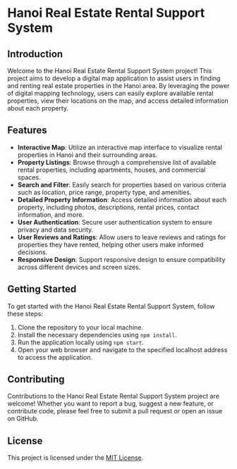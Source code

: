 # Hanoi Real Estate Rental Support System

## Introduction
Welcome to the Hanoi Real Estate Rental Support System project! This project aims to develop a digital map application to assist users in finding and renting real estate properties in the Hanoi area. By leveraging the power of digital mapping technology, users can easily explore available rental properties, view their locations on the map, and access detailed information about each property.

## Features
- **Interactive Map**: Utilize an interactive map interface to visualize rental properties in Hanoi and their surrounding areas.
- **Property Listings**: Browse through a comprehensive list of available rental properties, including apartments, houses, and commercial spaces.
- **Search and Filter**: Easily search for properties based on various criteria such as location, price range, property type, and amenities.
- **Detailed Property Information**: Access detailed information about each property, including photos, descriptions, rental prices, contact information, and more.
- **User Authentication**: Secure user authentication system to ensure privacy and data security.
- **User Reviews and Ratings**: Allow users to leave reviews and ratings for properties they have rented, helping other users make informed decisions.
- **Responsive Design**: Support responsive design to ensure compatibility across different devices and screen sizes.

## Getting Started
To get started with the Hanoi Real Estate Rental Support System, follow these steps:
1. Clone the repository to your local machine.
2. Install the necessary dependencies using `npm install`.
3. Run the application locally using `npm start`.
4. Open your web browser and navigate to the specified localhost address to access the application.

## Contributing
Contributions to the Hanoi Real Estate Rental Support System project are welcome! Whether you want to report a bug, suggest a new feature, or contribute code, please feel free to submit a pull request or open an issue on GitHub.

## License
This project is licensed under the [MIT License](LICENSE).
